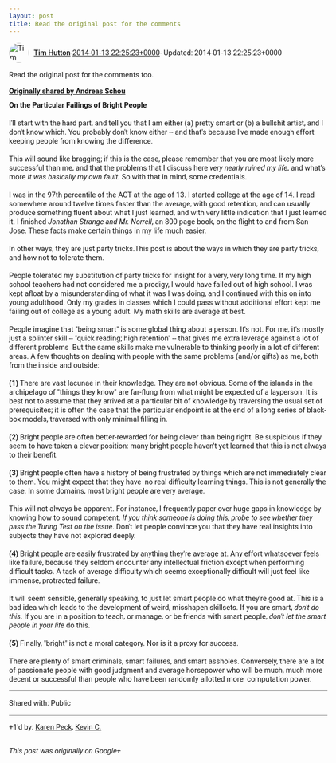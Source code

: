 ```yaml
---
layout: post
title: Read the original post for the comments
---
```


<html><head><meta charset="utf-8"><title>Read the original post for the comments too.</title><style>body {font: 11pt Roboto, Arial, sans-serif; max-width: 640px; margin: 24px;}.author-photo {border-radius: 50%; margin-right: 10px; width: 40px;}.author {font-weight: 500;}.main-content {margin: 15px 0 15px;}.post-title {font-weight: bold;}.location {display: block; margin-top: 15px;}.location img {float: left; margin-right: 5px; width: 20px;}.media-link {display: inline-block; max-width: 100%; vertical-align: top;}.media-link p {margin-top: 5px; max-height: 4em; overflow: scroll;}.media {max-height: 100vh; max-width: 100%;}.video-placeholder {background: black; display: flex; height: 300px; max-width: 100%; width: 640px;}.play-icon {border-bottom: 30px solid transparent; border-left: 50px solid white; border-top: 30px solid transparent; color: white; margin: auto;}.album {max-height: 800px; overflow: scroll; width: calc(100vw - 48px);}.album .media-link {margin-right: 5px; max-width: 250px;}.album .media {max-height: 250px;}.link-embed {border-top: 1px solid lightgrey; display: block; margin-top: 20px;}.link-embed img {max-width: 100%;}.inline-link-embed {display: block;}.inline-link-embed img {vertical-align: middle;}.link-title {display: inline-block; font-size: medium; font-weight: 300; padding-left: 1em;}.reshare-attribution {display: block; font-weight: bold; margin-bottom: 10px;}.poll-image {margin-bottom: 5px; max-height: 300px; max-width: 500px;}.poll-choice {align-items: center; display: flex; margin-bottom: 5px; max-width: 500px;}.poll-choice-percentage {background-color: lightblue; height: 100%; left: 0; position: absolute; z-index: -1;}.poll-choice-selected {margin-right: 5px;}.poll-choice-results {border: 1px solid lightgray; border-radius: 5px; display: flex; line-height: 40px; overflow: hidden; padding: 0 8px; position: relative;}.poll-choice-results, .poll-choice-description {flex-grow: 1; margin-right: 10px;}.poll-choice-image {width: 100%;}.poll-choice-image, .poll-choice-image img {max-height: 40px; max-width: 100px;}.poll-choice-votes {max-height: 100px; overflow: auto;}.plus-entity-embed {color: black; display: block; text-decoration: none;}.plus-entity-embed-cover-photo {max-height: 300px; max-width: 100%;}.plus-entity-embed-info {padding: 0 1em 1em;}.plus-entity-embed-info h2 {font-weight: 500; margin: 10px 0;}.plus-entity-embed-info p {font-size: small; margin: 0;}.collection-owner-avatar {border-radius: 50%; border: 2px solid white; height: 40px; margin-top: -22px;}.visibility {padding: 1em 0; border-top: 1px solid grey;}.post-activity {padding: 1em 0; border-top: 1px solid grey;}.comments {border-top: 1px solid gray; padding-top: 1em;}.comment + .comment {margin-top: 1em;}.comment .media-link, .comment .inline-link-embed {margin-top: 5px;}</style></head><body><div style="margin-bottom:1em;"><div style="display:flex; align-items:center"><img class="author-photo" src="https://lh4.googleusercontent.com/-epo4ZZKNqEw/AAAAAAAAAAI/AAAAAAAAVSU/qu3LpcHEnoQ/s64-c/photo.jpg" alt="Tim Hutton"><a href="https://plus.google.com/+TimHutton" target="_blank" class="author">Tim Hutton</a> - <a target="_blank" href="https://plus.google.com/+TimHutton/posts/FAqfqeh4HyY">2014-01-13 22:25:23+0000</a><span> - Updated: 2014-01-13 22:25:23+0000</span></div><div class="main-content">Read the original post for the comments too.</div><div><a target="_blank" href="https://plus.google.com/+AndreasSchou/posts/RA298475JJj" class="reshare-attribution">Originally shared by Andreas Schou</a><b>On the Particular Failings of Bright People</b><br><br>I&#39;ll start with the hard part, and tell you that I am either (a) pretty smart or (b) a bullshit artist, and I don&#39;t know which. You probably don&#39;t know either -- and that&#39;s because I&#39;ve made enough effort keeping people from knowing the difference.<br><br>This will sound like bragging; if this is the case, please remember that you are most likely more successful than me, and that the problems that I discuss here <i>very nearly ruined my life</i>, and what&#39;s more <i>it was basically my own fault.</i> So with that in mind, some credentials.<br><br>I was in the 97th percentile of the ACT at the age of 13. I started college at the age of 14. I read somewhere around twelve times faster than the average, with good retention, and can usually produce something fluent about what I just learned, and with very little indication that I just learned it. I finished <i>Jonathan Strange and Mr. Norrell</i>, an 800 page book, on the flight to and from San Jose. These facts make certain things in my life much easier.<br><br>In other ways, they are just party tricks.This post is about the ways in which they are party tricks, and how not to tolerate them.<br><br>People tolerated my substitution of party tricks for insight for a very, very long time. If my high school teachers had not considered me a prodigy, I would have failed out of high school. I was kept afloat by a misunderstanding of what it was I was doing, and I continued with this on into young adulthood. Only my grades in classes which I could pass without additional effort kept me failing out of college as a young adult. My math skills are average at best. <br><br>People imagine that &quot;being smart&quot; is some global thing about a person. It&#39;s not. For me, it&#39;s mostly just a splinter skill -- &quot;quick reading; high retention&quot; -- that gives me extra leverage against a lot of different problems  But the same skills make me vulnerable to thinking poorly in a lot of different areas. A few thoughts on dealing with people with the same problems (and/or gifts) as me, both from the inside and outside:<br><br><b>(1)</b> There are vast lacunae in their knowledge. They are not obvious. Some of the islands in the archipelago of &quot;things they know&quot; are far-flung from what might be expected of a layperson. It is best not to assume that they arrived at a particular bit of knowledge by traversing the usual set of prerequisites; it is often the case that the particular endpoint is at the end of a long series of black-box models, traversed with only minimal filling in.<br><br><b>(2)</b> Bright people are often better-rewarded for being clever than being right. Be suspicious if they seem to have taken a clever position: many bright people haven&#39;t yet learned that this is not always to their benefit.<br><br><b>(3)</b> Bright people often have a history of being frustrated by things which are not immediately clear to them. You might expect that they have  no real difficulty learning things. This is not generally the case. In some domains, most bright people are very average.<br><br>This will not always be apparent. For instance, I frequently paper over huge gaps in knowledge by knowing how to sound competent. <i>If you think someone is doing this, probe to see whether they pass the Turing Test on the issue</i>. Don&#39;t let people convince you that they have real insights into subjects they have not explored deeply.<br><br><b>(4)</b> Bright people are easily frustrated by anything they&#39;re average at. Any effort whatsoever feels like failure, because they seldom encounter any intellectual friction except when performing difficult tasks. A task of average difficulty which seems exceptionally difficult will just feel like immense, protracted failure. <br><br>It will seem sensible, generally speaking, to just let smart people do what they&#39;re good at. This is a bad idea which leads to the development of weird, misshapen skillsets. If you are smart, <i>don&#39;t do this</i>. If you are in a position to teach, or manage, or be friends with smart people, <i>don&#39;t let the smart people in your life</i> do this.<br><br><b>(5)</b> Finally, &quot;bright&quot; is not a moral category. Nor is it a proxy for success.<br><br>There are plenty of smart criminals, smart failures, and smart assholes. Conversely, there are a lot of passionate people with good judgment and average horsepower who will be much, much more decent or successful than people who have been randomly allotted more  computation power. </div></div><div class="visibility">Shared with: Public</div><div class="post-activity"><div class="plus-oners">+1'd by: <a href="https://plus.google.com/+KarenPeck">Karen Peck</a>, <a href="https://plus.google.com/+KevinC">Kevin C.</a></div></div></body></html>

<i>This post was originally on Google+</i>